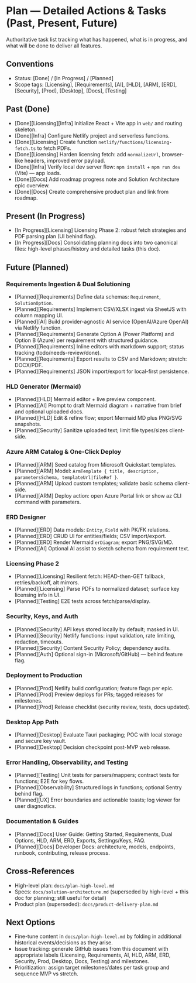 # Plan — Detailed Actions & Tasks (Past, Present, Future)

Authoritative task list tracking what has happened, what is in progress, and what will be done to deliver all features.

## Conventions
- Status: [Done] / [In Progress] / [Planned]
- Scope tags: [Licensing], [Requirements], [AI], [HLD], [ARM], [ERD], [Security], [Prod], [Desktop], [Docs], [Testing]

## Past (Done)
- [Done][Licensing][Infra] Initialize React + Vite app in `web/` and routing skeleton.
- [Done][Infra] Configure Netlify project and serverless functions.
- [Done][Licensing] Create function `netlify/functions/licensing-fetch.ts` to fetch PDFs.
- [Done][Licensing] Harden licensing fetch: add `normalizeUrl`, browser-like headers, improved error payload.
- [Done][Infra] Verify local dev server flow: `npm install` + `npm run dev` (Vite) — app loads.
- [Done][Docs] Add roadmap progress note and Solution Architecture epic overview.
- [Done][Docs] Create comprehensive product plan and link from roadmap.

## Present (In Progress)
- [In Progress][Licensing] Licensing Phase 2: robust fetch strategies and PDF parsing plan (UI behind flag).
- [In Progress][Docs] Consolidating planning docs into two canonical files: high-level phases/history and detailed tasks (this doc).

## Future (Planned)

### Requirements Ingestion & Dual Solutioning
- [Planned][Requirements] Define data schemas: `Requirement`, `SolutionOption`.
- [Planned][Requirements] Implement CSV/XLSX ingest via SheetJS with column mapping UI.
- [Planned][AI] Build provider-agnostic AI service (OpenAI/Azure OpenAI) via Netlify function.
- [Planned][Requirements] Generate Option A (Power Platform) and Option B (Azure) per requirement with structured guidance.
- [Planned][Requirements] Inline editors with markdown support; status tracking (todo/needs-review/done).
- [Planned][Requirements] Export results to CSV and Markdown; stretch: DOCX/PDF.
- [Planned][Requirements] JSON import/export for local-first persistence.

### HLD Generator (Mermaid)
- [Planned][HLD] Mermaid editor + live preview component.
- [Planned][AI] Prompt to draft Mermaid diagram + narrative from brief and optional uploaded docs.
- [Planned][HLD] Edit & refine flow; export Mermaid MD plus PNG/SVG snapshots.
- [Planned][Security] Sanitize uploaded text; limit file types/sizes client-side.

### Azure ARM Catalog & One-Click Deploy
- [Planned][ARM] Seed catalog from Microsoft Quickstart templates.
- [Planned][ARM] Model: `ArmTemplate { title, description, parametersSchema, templateUrl|fileRef }`.
- [Planned][ARM] Upload custom templates; validate basic schema client-side.
- [Planned][ARM] Deploy action: open Azure Portal link or show az CLI command with parameters.

### ERD Designer
- [Planned][ERD] Data models: `Entity`, `Field` with PK/FK relations.
- [Planned][ERD] CRUD UI for entities/fields; CSV import/export.
- [Planned][ERD] Render Mermaid `erDiagram`; export PNG/SVG/MD.
- [Planned][AI] Optional AI assist to sketch schema from requirement text.

### Licensing Phase 2
- [Planned][Licensing] Resilient fetch: HEAD-then-GET fallback, retries/backoff, alt mirrors.
- [Planned][Licensing] Parse PDFs to normalized dataset; surface key licensing info in UI.
- [Planned][Testing] E2E tests across fetch/parse/display.

### Security, Keys, and Auth
- [Planned][Security] API keys stored locally by default; masked in UI.
- [Planned][Security] Netlify functions: input validation, rate limiting, redaction, timeouts.
- [Planned][Security] Content Security Policy; dependency audits.
- [Planned][Auth] Optional sign-in (Microsoft/GitHub) — behind feature flag.

### Deployment to Production
- [Planned][Prod] Netlify build configuration; feature flags per epic.
- [Planned][Prod] Preview deploys for PRs; tagged releases for milestones.
- [Planned][Prod] Release checklist (security review, tests, docs updated).

### Desktop App Path
- [Planned][Desktop] Evaluate Tauri packaging; POC with local storage and secure key vault.
- [Planned][Desktop] Decision checkpoint post-MVP web release.

### Error Handling, Observability, and Testing
- [Planned][Testing] Unit tests for parsers/mappers; contract tests for functions; E2E for key flows.
- [Planned][Observability] Structured logs in functions; optional Sentry behind flag.
- [Planned][UX] Error boundaries and actionable toasts; log viewer for user diagnostics.

### Documentation & Guides
- [Planned][Docs] User Guide: Getting Started, Requirements, Dual Options, HLD, ARM, ERD, Exports, Settings/Keys, FAQ.
- [Planned][Docs] Developer Docs: architecture, models, endpoints, runbook, contributing, release process.

## Cross-References
- High-level plan: `docs/plan-high-level.md`
- Specs: `docs/solution-architecture.md` (superseded by high-level + this doc for planning; still useful for detail)
- Product plan (superseded): `docs/product-delivery-plan.md`

## Next Options

- Fine-tune content in `docs/plan-high-level.md` by folding in additional historical events/decisions as they arise.
- Issue tracking: generate GitHub issues from this document with appropriate labels (Licensing, Requirements, AI, HLD, ARM, ERD, Security, Prod, Desktop, Docs, Testing) and milestones.
- Prioritization: assign target milestones/dates per task group and sequence MVP vs stretch.
